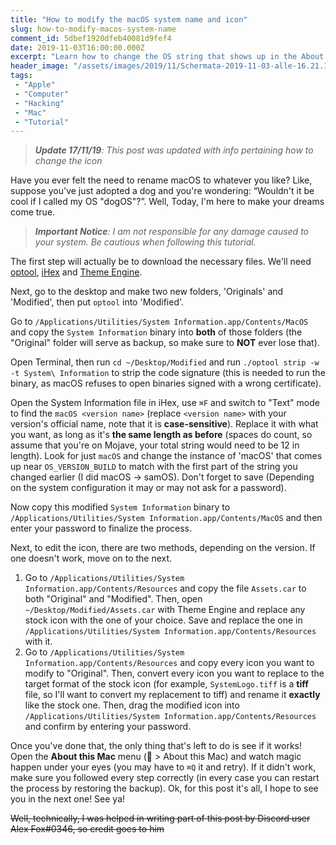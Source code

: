 ```yaml
---
title: "How to modify the macOS system name and icon"
slug: how-to-modify-macos-system-name
comment_id: 5dbef1920dfeb40081d9fef4
date: 2019-11-03T16:00:00.000Z
excerpt: "Learn how to change the OS string that shows up in the About this Mac screen."
header_image: "/assets/images/2019/11/Schermata-2019-11-03-alle-16.21.15.png"
tags: 
 - "Apple"
 - "Computer"
 - "Hacking"
 - "Mac"
 - "Tutorial"
---
```


<blockquote><em><strong>Update 17/11/19</strong>: This post was updated with info pertaining how to change the icon</em></blockquote><p>Have you ever felt the need to rename macOS to whatever you like? Like, suppose you've just adopted a dog and you're wondering: “Wouldn't it be cool if I called my OS "dogOS"?”. Well, Today, I'm here to make your dreams come true.</p><blockquote><em><strong>Important Notice</strong>: I am not responsible for any damage caused to your system. Be cautious when following this tutorial.</em></blockquote><p>The first step will actually be to download the necessary files. We'll need <a href="https://github.com/alexzielenski/optool">optool</a>, <a href="https://apps.apple.com/app/ihex-hex-editor/id909566003?mt=12">iHex</a> and <a href="https://github.com/alexzielenski/ThemeEngine/releases/latest">Theme Engine</a>.</p><p>Next, go to the desktop and make two new folders, 'Originals' and 'Modified', then put <code>optool</code> into 'Modified'.</p><!--kg-card-begin: html--><script async src="https://pagead2.googlesyndication.com/pagead/js/adsbygoogle.js"></script>
<ins class="adsbygoogle"
     style="display:block; text-align:center;"
     data-ad-layout="in-article"
     data-ad-format="fluid"
     data-ad-client="ca-pub-2629383633762978"
     data-ad-slot="2708522261"></ins>
<script>
     (adsbygoogle = window.adsbygoogle || []).push({});
</script><!--kg-card-end: html--><p>Go to <code>/Applications/Utilities/System Information.app/Contents/MacOS</code> and copy the <code>System Information</code> binary into <strong>both</strong> of those folders (the "Original" folder will serve as backup, so make sure to <strong>NOT</strong> ever lose that).</p><p>Open Terminal, then run <code>cd ~/Desktop/Modified</code> and run <code>./optool strip -w -t System\ Information</code> to strip the code signature (this is needed to run the binary, as macOS refuses to open binaries signed with a wrong certificate).</p><p>Open the System Information file in iHex, use <code>⌘F</code> and switch to "Text" mode to find the <code>macOS &lt;version name&gt;</code> (replace <code>&lt;version name&gt;</code> with your version's official name, note that it is <strong><strong>case-sensitive</strong></strong>). Replace it with what you want, as long as it's <strong>the same length as before</strong> (spaces do count, so assume that you're on Mojave, your total string would need to be 12 in length). Look for just <code>macOS</code> and change the instance of 'macOS' that comes up near <code>OS_VERSION_BUILD</code> to match with the first part of the string you changed earlier (I did macOS -&gt; samOS). Don't forget to save (Depending on the system configuration it may or may not ask for a password).</p><p>Now copy this modified <code>System Information</code> binary to <code>/Applications/Utilities/System Information.app/Contents/MacOS</code> and then enter your password to finalize the process.</p><p>Next, to edit the icon, there are two methods, depending on the version. If one doesn't work, move on to the next.</p><ol><li>Go to <code>/Applications/Utilities/System Information.app/Contents/Resources</code> and copy the file <code>Assets.car</code> to both "Original" and "Modified". Then, open <code>~/Desktop/Modified/Assets.car</code> with Theme Engine and replace any stock icon with the one of your choice. Save and replace the one in <code>/Applications/Utilities/System Information.app/Contents/Resources</code> with it.</li><li>Go to <code>/Applications/Utilities/System Information.app/Contents/Resources</code> and copy every icon you want to modify to "Original". Then, convert every icon you want to replace to the target format of the stock icon (for example, <code>SystemLogo.tiff</code> is a <strong>tiff</strong> file, so I'll want to convert my replacement to tiff) and rename it <strong>exactly</strong> like the stock one. Then, drag the modified icon into <code>/Applications/Utilities/System Information.app/Contents/Resources</code> and confirm by entering your password.</li></ol><p>Once you've done that, the only thing that's left to do is see if it works! Open the <strong>About this Mac</strong> menu ( &gt; About this Mac) and watch magic happen under your eyes (you may have to <code>⌘Q</code> it and retry). If it didn't work, make sure you followed every step correctly (in every case you can restart the process by restoring the backup). Ok, for this post it's all, I hope to see you in the next one! See ya!</p><!--kg-card-begin: html--><s>Well, technically, I was helped in writing part of this post by Discord user Alex Fox#0346, so credit goes to him</s><!--kg-card-end: html-->